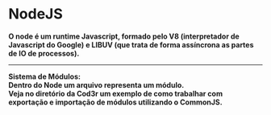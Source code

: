 <h1>NodeJS</h1>
<strong>O node é um runtime Javascript, formado pelo V8 (interpretador de Javascript do Google) e LIBUV (que trata de forma assíncrona as partes de IO de processos).</strong>
<hr />
<strong>
Sistema de Módulos: <br/>
Dentro do Node um arquivo representa um módulo.<br/>
Veja no diretório da Cod3r um exemplo de como trabalhar com exportação e importação de módulos utilizando o CommonJS. 
</strong>